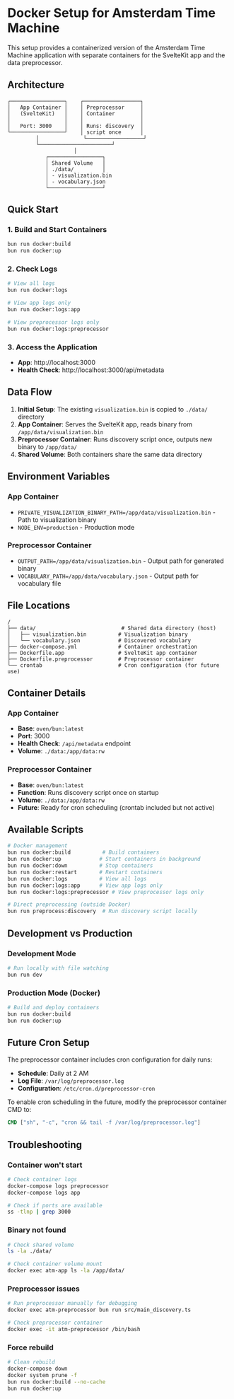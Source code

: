 # Docker Setup for Amsterdam Time Machine

This setup provides a containerized version of the Amsterdam Time Machine application with separate containers for the SvelteKit app and the data preprocessor.

## Architecture

```
┌─────────────────┐    ┌──────────────────┐
│   App Container │    │ Preprocessor     │
│   (SvelteKit)   │    │ Container        │
│                 │    │                  │
│   Port: 3000    │    │ Runs: discovery  │
└─────────────────┘    │ script once      │
         │              └──────────────────┘
         └───────────────────────┘
                     │
            ┌─────────────────┐
            │ Shared Volume   │
            │ ./data/         │
            │ - visualization.bin
            │ - vocabulary.json
            └─────────────────┘
```

## Quick Start

### 1. Build and Start Containers
```bash
bun run docker:build
bun run docker:up
```

### 2. Check Logs
```bash
# View all logs
bun run docker:logs

# View app logs only
bun run docker:logs:app

# View preprocessor logs only
bun run docker:logs:preprocessor
```

### 3. Access the Application
- **App**: http://localhost:3000
- **Health Check**: http://localhost:3000/api/metadata

## Data Flow

1. **Initial Setup**: The existing `visualization.bin` is copied to `./data/` directory
2. **App Container**: Serves the SvelteKit app, reads binary from `/app/data/visualization.bin`
3. **Preprocessor Container**: Runs discovery script once, outputs new binary to `/app/data/`
4. **Shared Volume**: Both containers share the same data directory

## Environment Variables

### App Container
- `PRIVATE_VISUALIZATION_BINARY_PATH=/app/data/visualization.bin` - Path to visualization binary
- `NODE_ENV=production` - Production mode

### Preprocessor Container  
- `OUTPUT_PATH=/app/data/visualization.bin` - Output path for generated binary
- `VOCABULARY_PATH=/app/data/vocabulary.json` - Output path for vocabulary file

## File Locations

```
/
├── data/                           # Shared data directory (host)
│   ├── visualization.bin          # Visualization binary
│   └── vocabulary.json            # Discovered vocabulary
├── docker-compose.yml             # Container orchestration
├── Dockerfile.app                 # SvelteKit app container
├── Dockerfile.preprocessor        # Preprocessor container  
└── crontab                        # Cron configuration (for future use)
```

## Container Details

### App Container
- **Base**: `oven/bun:latest`
- **Port**: 3000
- **Health Check**: `/api/metadata` endpoint
- **Volume**: `./data:/app/data:rw`

### Preprocessor Container
- **Base**: `oven/bun:latest` 
- **Function**: Runs discovery script once on startup
- **Volume**: `./data:/app/data:rw`
- **Future**: Ready for cron scheduling (crontab included but not active)

## Available Scripts

```bash
# Docker management
bun run docker:build          # Build containers
bun run docker:up            # Start containers in background  
bun run docker:down          # Stop containers
bun run docker:restart       # Restart containers
bun run docker:logs          # View all logs
bun run docker:logs:app      # View app logs only
bun run docker:logs:preprocessor # View preprocessor logs only

# Direct preprocessing (outside Docker)
bun run preprocess:discovery  # Run discovery script locally
```

## Development vs Production

### Development Mode
```bash
# Run locally with file watching
bun run dev
```

### Production Mode (Docker)
```bash
# Build and deploy containers
bun run docker:build
bun run docker:up
```

## Future Cron Setup

The preprocessor container includes cron configuration for daily runs:
- **Schedule**: Daily at 2 AM
- **Log File**: `/var/log/preprocessor.log`
- **Configuration**: `/etc/cron.d/preprocessor-cron`

To enable cron scheduling in the future, modify the preprocessor container CMD to:
```dockerfile
CMD ["sh", "-c", "cron && tail -f /var/log/preprocessor.log"]
```

## Troubleshooting

### Container won't start
```bash
# Check container logs
docker-compose logs preprocessor
docker-compose logs app

# Check if ports are available
ss -tlnp | grep 3000
```

### Binary not found
```bash
# Check shared volume
ls -la ./data/

# Check container volume mount
docker exec atm-app ls -la /app/data/
```

### Preprocessor issues  
```bash
# Run preprocessor manually for debugging
docker exec atm-preprocessor bun run src/main_discovery.ts

# Check preprocessor container
docker exec -it atm-preprocessor /bin/bash
```

### Force rebuild
```bash
# Clean rebuild
docker-compose down
docker system prune -f
bun run docker:build --no-cache
bun run docker:up
```